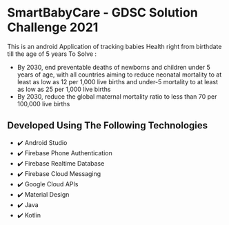 # SmartBabyCare - GDSC Solution Challenge 2021
This is an android Application of tracking babies Health right from birthdate till the age of 5 years
To Solve :
- By 2030, end preventable deaths of newborns and children under 5 years of age, 
with all countries aiming to reduce neonatal mortality to at least as low as 12 per 1,000 live births and under-5 mortality to at least as low as 25 per 1,000 live births
- By 2030, reduce the global maternal mortality ratio to less than 70 per 100,000 live births

## Developed Using The Following Technologies
- :heavy_check_mark: Android Studio
- :heavy_check_mark: Firebase Phone Authentication
- :heavy_check_mark: Firebase Realtime Database
- :heavy_check_mark: Firebase Cloud Messaging
- :heavy_check_mark: Google Cloud APIs
- :heavy_check_mark: Material Design
- :heavy_check_mark: Java
- :heavy_check_mark: Kotlin
